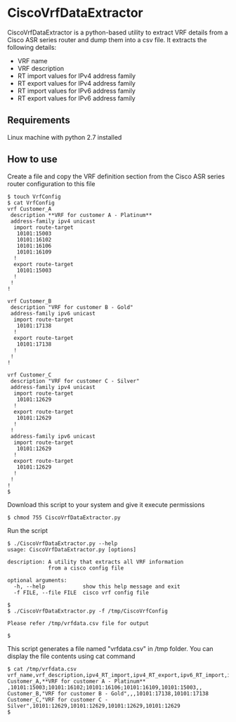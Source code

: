 # CiscoVrfDataExtractor
CiscoVrfDataExtractor is a python-based utility to extract VRF details from a Cisco ASR series router and dump them into a csv file. It extracts the following details:

- VRF name
- VRF description
- RT import values for IPv4 address family
- RT export values for IPv4 address family
- RT import values for IPv6 address family
- RT export values for IPv6 address family

## Requirements
Linux machine with python 2.7 installed

## How to use
Create a file and copy the VRF definition section from the Cisco ASR series router configuration to this file

```
$ touch VrfConfig
$ cat VrfConfig
vrf Customer_A
 description **VRF for customer A - Platinum**  
 address-family ipv4 unicast
  import route-target
   10101:15003
   10101:16102
   10101:16106
   10101:16109
  !
  export route-target
   10101:15003
  !
 !
!

vrf Customer_B
 description "VRF for customer B - Gold"
 address-family ipv6 unicast
  import route-target
   10101:17138
  !
  export route-target
   10101:17138
  !
 !
!

vrf Customer_C
 description "VRF for customer C - Silver"
 address-family ipv4 unicast
  import route-target
   10101:12629
  !
  export route-target
   10101:12629
  !
 !
 address-family ipv6 unicast
  import route-target
   10101:12629
  !
  export route-target
   10101:12629
  !
 !
!
$

```
Download this script to your system and give it execute permissions
```
$ chmod 755 CiscoVrfDataExtractor.py
```
Run the script
```
$ ./CiscoVrfDataExtractor.py --help
usage: CiscoVrfDataExtractor.py [options]

description: A utility that extracts all VRF information
             from a cisco config file

optional arguments:
  -h, --help            show this help message and exit
  -f FILE, --file FILE  cisco vrf config file

$
$ ./CiscoVrfDataExtractor.py -f /tmp/CiscoVrfConfig 

Please refer /tmp/vrfdata.csv file for output

$
```
This script generates a file named "vrfdata.csv" in /tmp folder. You can display the file contents using cat command
```
$ cat /tmp/vrfdata.csv 
vrf_name,vrf_description,ipv4_RT_import,ipv4_RT_export,ipv6_RT_import,ipv6_RT_export
Customer_A,**VRF for customer A - Platinum**  ,10101:15003;10101:16102;10101:16106;10101:16109,10101:15003,,
Customer_B,"VRF for customer B - Gold",,,10101:17138,10101:17138
Customer_C,"VRF for customer C - Silver",10101:12629,10101:12629,10101:12629,10101:12629
$ 
```

